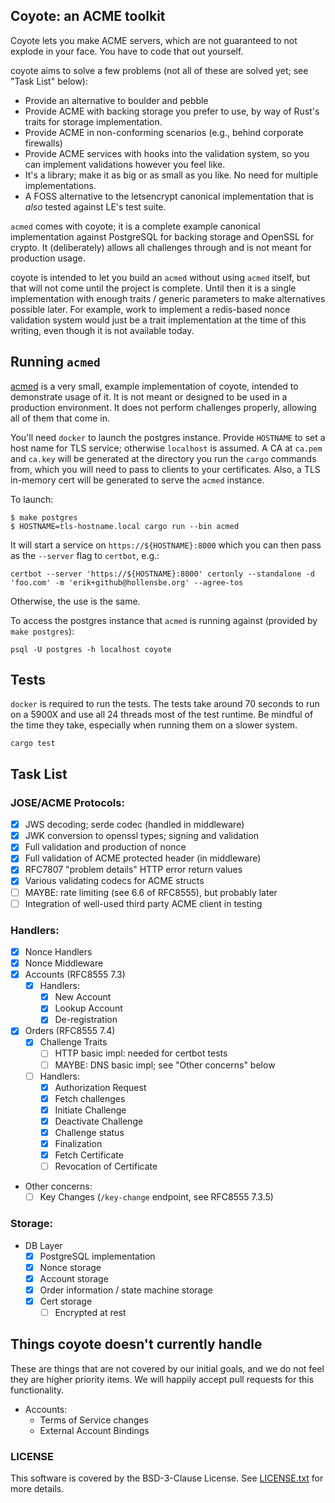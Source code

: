 ## Coyote: an ACME toolkit

Coyote lets you make ACME servers, which are not guaranteed to not explode in
your face. You have to code that out yourself.

coyote aims to solve a few problems (not all of these are solved yet; see "Task List" below):

- Provide an alternative to boulder and pebble
- Provide ACME with backing storage you prefer to use, by way of Rust's traits for storage implementation.
- Provide ACME in non-conforming scenarios (e.g., behind corporate firewalls)
- Provide ACME services with hooks into the validation system, so you can implement validations however you feel like.
- It's a library; make it as big or as small as you like. No need for multiple implementations.
- A FOSS alternative to the letsencrypt canonical implementation that is _also_ tested against LE's test suite.

`acmed` comes with coyote; it is a complete example canonical implementation against PostgreSQL for backing storage and OpenSSL for crypto. It (deliberately) allows all challenges through and is not meant for production usage.

coyote is intended to let you build an `acmed` without using `acmed` itself, but that will not come until the project is complete. Until then it is a single implementation with enough traits / generic parameters to make alternatives possible later. For example, work to implement a redis-based nonce validation system would just be a trait implementation at the time of this writing, even though it is not available today.

## Running `acmed`

[acmed](examples/acmed.rs) is a very small, example implementation of coyote, intended to demonstrate usage of it. It is not meant or designed to be used in a production environment. It does not perform challenges properly, allowing all of them that come in.

You'll need `docker` to launch the postgres instance. Provide `HOSTNAME` to set a host name for TLS service; otherwise `localhost` is assumed. A CA at `ca.pem` and `ca.key` will be generated at the directory you run the `cargo` commands from, which you will need to pass to clients to your certificates. Also, a TLS in-memory cert will be generated to serve the `acmed` instance.

To launch:

```
$ make postgres
$ HOSTNAME=tls-hostname.local cargo run --bin acmed
```

It will start a service on `https://${HOSTNAME}:8000` which you can then pass as
the `--server` flag to `certbot`, e.g.:

```
certbot --server 'https://${HOSTNAME}:8000' certonly --standalone -d 'foo.com' -m 'erik+github@hollensbe.org' --agree-tos
```

Otherwise, the use is the same.

To access the postgres instance that `acmed` is running against (provided by `make postgres`):

```
psql -U postgres -h localhost coyote
```

## Tests

`docker` is required to run the tests. The tests take around 70 seconds to run on a 5900X and use all 24 threads most of the test runtime. Be mindful of the time they take, especially when running them on a slower system.

```
cargo test
```

## Task List

### JOSE/ACME Protocols:

- [x] JWS decoding; serde codec (handled in middleware)
- [x] JWK conversion to openssl types; signing and validation
- [x] Full validation and production of nonce
- [x] Full validation of ACME protected header (in middleware)
- [x] RFC7807 "problem details" HTTP error return values
- [x] Various validating codecs for ACME structs
- [ ] MAYBE: rate limiting (see 6.6 of RFC8555), but probably later
- [ ] Integration of well-used third party ACME client in testing

### Handlers:

- [x] Nonce Handlers
- [x] Nonce Middleware
- [x] Accounts (RFC8555 7.3)
  - [x] Handlers:
    - [x] New Account
    - [x] Lookup Account
    - [x] De-registration
- [x] Orders (RFC8555 7.4)
  - [x] Challenge Traits
    - [ ] HTTP basic impl: needed for certbot tests
    - [ ] MAYBE: DNS basic impl; see "Other concerns" below
  - [ ] Handlers:
    - [x] Authorization Request
    - [x] Fetch challenges
    - [x] Initiate Challenge
    - [x] Deactivate Challenge
    - [x] Challenge status
    - [x] Finalization
    - [x] Fetch Certificate
    - [ ] Revocation of Certificate
- Other concerns:
  - [ ] Key Changes (`/key-change` endpoint, see RFC8555 7.3.5)

### Storage:

- DB Layer
  - [x] PostgreSQL implementation
  - [x] Nonce storage
  - [x] Account storage
  - [x] Order information / state machine storage
  - [x] Cert storage
    - [ ] Encrypted at rest

## Things coyote doesn't currently handle

These are things that are not covered by our initial goals, and we do not feel they are higher priority items. We will happily accept pull requests for this functionality.

- Accounts:
  - Terms of Service changes
  - External Account Bindings

### LICENSE

This software is covered by the BSD-3-Clause License. See [LICENSE.txt](LICENSE.txt) for more details.
